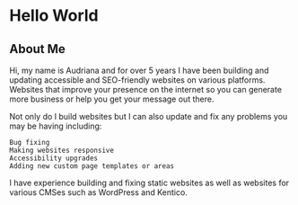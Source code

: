 # Hello World

## About Me

Hi, my name is Audriana and for over 5 years I have been building and updating accessible and SEO-friendly websites on various platforms. Websites that improve your presence on the internet so you can generate more business or help you get your message out there.

Not only do I build websites but I can also update and fix any problems you may be having including:

    Bug fixing
    Making websites responsive
    Accessibility upgrades
    Adding new custom page templates or areas

I have experience building and fixing static websites as well as websites for various CMSes such as WordPress and Kentico.
